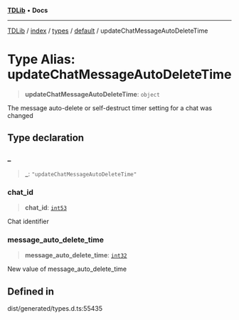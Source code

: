 [**TDLib**](../../../../../../README.md) • **Docs**

***

[TDLib](../../../../../../modules.md) / [index](../../../../../README.md) / [types](../../../README.md) / [default](../README.md) / updateChatMessageAutoDeleteTime

# Type Alias: updateChatMessageAutoDeleteTime

> **updateChatMessageAutoDeleteTime**: `object`

The message auto-delete or self-destruct timer setting for a chat was changed

## Type declaration

### \_

> **\_**: `"updateChatMessageAutoDeleteTime"`

### chat\_id

> **chat\_id**: [`int53`](int53.md)

Chat identifier

### message\_auto\_delete\_time

> **message\_auto\_delete\_time**: [`int32`](int32.md)

New value of message_auto_delete_time

## Defined in

dist/generated/types.d.ts:55435
